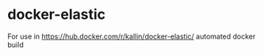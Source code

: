 # docker-elastic

For use in https://hub.docker.com/r/kallin/docker-elastic/ automated docker build
